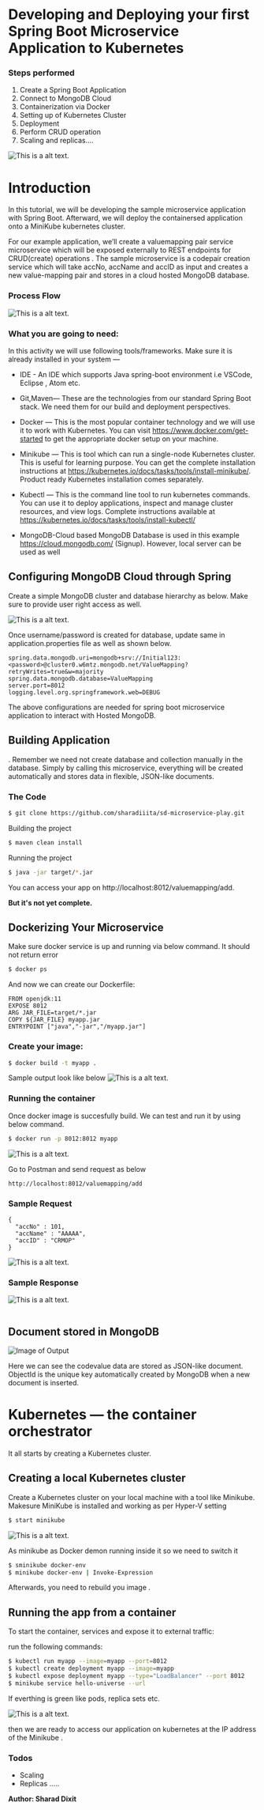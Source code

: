 # Developing and Deploying your first Spring Boot Microservice Application to Kubernetes
### Steps performed 

1. Create a Spring Boot Application
1. Connect to MongoDB Cloud
1. Containerization via Docker
1. Setting up of Kubernetes Cluster
1. Deployment 
1. Perform CRUD operation 
1. Scaling and replicas....


![This is a alt text.](1.png )

# Introduction
In this tutorial, we will be developing the sample microservice application with Spring Boot. Afterward, we will deploy the containersed application onto a MiniKube kubernetes cluster.

For our example application, we’ll create a valuemapping pair service microservice which will be exposed externally to REST endpoints for CRUD(create) operations . The sample microservice is a codepair creation service which will take accNo, accName and accID as input and creates a new value-mapping pair and stores in a cloud hosted MongoDB database.

### Process Flow
![This is a alt text.](2.png )

### What you are going to need:
In this activity we will use following tools/frameworks. Make sure it is already installed in your system —

* IDE - An IDE which supports Java spring-boot environment i.e VSCode, Eclipse , Atom etc. 

* Git,Maven— These are the technologies from our standard Spring Boot stack. We need them for our build and deployment perspectives.

* Docker — This is the most popular container technology and we will use it to work with Kubernetes. You can visit https://www.docker.com/get-started to get the appropriate docker setup on your machine. 

* Minikube — This is tool which can run a single-node Kubernetes cluster. This is useful for learning purpose. You can get the complete installation instructions at https://kubernetes.io/docs/tasks/tools/install-minikube/. Product ready Kubernetes installation comes separately.

* Kubectl — This is the command line tool to run kubernetes commands. You can use it to deploy applications, inspect and manage cluster resources, and view logs. Complete instructions available at https://kubernetes.io/docs/tasks/tools/install-kubectl/

* MongoDB-Cloud based MongoDB Database is used in this example https://cloud.mongodb.com/ (Signup). However, local server can be used as well



## Configuring MongoDB Cloud through Spring

Create a simple MongoDB cluster and database hierarchy as below. Make sure to provide user right access as well.

![This is a alt text.](3.png ) 

Once username/password is created for database, update same in application.properties file as well as shown below.

```
spring.data.mongodb.uri=mongodb+srv://Initial123:<password>@cluster0.w6mtz.mongodb.net/ValueMapping?retryWrites=true&w=majority
spring.data.mongodb.database=ValueMapping
server.port=8012
logging.level.org.springframework.web=DEBUG
```

The above configurations are needed for spring boot microservice application to interact with Hosted MongoDB. 

## Building Application

. Remember we need not create database and collection manually in the database. Simply by calling this microservice, everything will be created automatically and stores data in flexible, JSON-like documents.


### The Code 
```sh
$ git clone https://github.com/sharadiiita/sd-microservice-play.git

```
Building the project

```sh
$ maven clean install

```
Running the project

```sh
$ java -jar target/*.jar

```
You can access your app on http://localhost:8012/valuemapping/add.

**But it's not yet complete.**

##  Dockerizing Your Microservice
Make sure docker service is up and running via below command. It should not return error
```sh
$ docker ps

```
And now we can create our Dockerfile:
````
FROM openjdk:11
EXPOSE 8012
ARG JAR_FILE=target/*.jar
COPY ${JAR_FILE} myapp.jar
ENTRYPOINT ["java","-jar","/myapp.jar"]
````

### Create your image:

```sh
$ docker build -t myapp .

```

Sample output look like below 
![This is a alt text.](4.png ) 

### Running the container
Once docker image is succesfully build. We can test and run it by using below command.

```sh
$ docker run -p 8012:8012 myapp

```

![This is a alt text.](5.png ) 

Go to Postman and send request as below
```
http://localhost:8012/valuemapping/add
```

### Sample Request

```
{
  "accNo" : 101,
  "accName" : "AAAAA",  
  "accID" : "CRMOP"
}
```
![This is a alt text.](6.png ) 

### Sample Response
![This is a alt text.](7.png ) 
```
```

## Document stored in MongoDB

![Image of Output](8.png)

Here we can see the codevalue data are stored as JSON-like document. ObjectId is the unique key automatically created by MongoDB when a new document is inserted.

# Kubernetes — the container orchestrator
It all starts by creating a Kubernetes cluster.

## Creating a local Kubernetes cluster

Create a Kubernetes cluster on your local machine with a tool like Minikube. Makesure MiniKube is installed and working as per Hyper-V setting

```sh
$ start minikube

```

![This is a alt text.](9.png ) 


As minikube as Docker demon running inside it so we need to switch it 

```sh
$ sminikube docker-env
$ minikube docker-env | Invoke-Expression

```

Afterwards, you need to rebuild you image .


## Running the app from a container

To start the container, services and  expose it to external traffic: 

run the following commands:

```sh
$ kubectl run myapp --image=myapp --port=8012
$ kubectl create deployment myapp --image=myapp 
$ kubectl expose deployment myapp --type="LoadBalancer" --port 8012      
$ minikube service hello-universe --url
```

If everthing is green like pods, replica sets etc.

![This is a alt text.](10.png ) 

then we are ready to access our application on kubernetes at the IP address of the Minikube .

### Todos

 - Scaling
 - Replicas
 .....




**Author: Sharad Dixit** 
